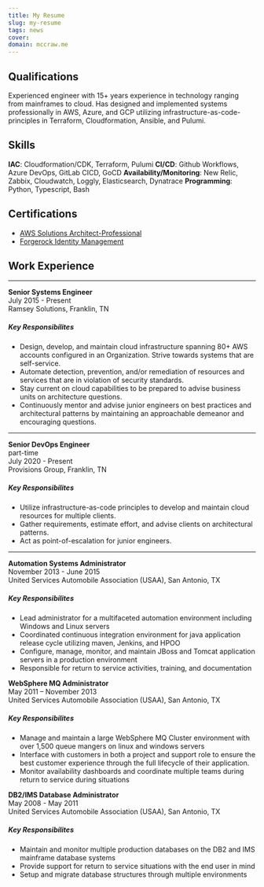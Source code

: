 ```yaml
---
title: My Resume
slug: my-resume
tags: news
cover: 
domain: mccraw.me
---
```



## Qualifications
Experienced engineer with 15+ years experience in technology ranging from mainframes to cloud. Has designed and implemented systems professionally in AWS, Azure, and GCP utilizing infrastructure-as-code-principles in Terraform, Cloudformation, Ansible, and Pulumi. 

## Skills
__IAC__: Cloudformation/CDK, Terraform, Pulumi
__CI/CD__: Github Workflows, Azure DevOps, GitLab CICD, GoCD
__Availability/Monitoring__: New Relic, Zabbix, Cloudwatch, Loggly, Elasticsearch, Dynatrace
__Programming__: Python, Typescript, Bash

## Certifications

- [AWS Solutions Architect-Professional](https://www.credly.com/badges/5e371e96-4d0a-482b-9add-b47213a780dc/public_url)
- [Forgerock Identity Management](https://www.credly.com/badges/9638b742-e81a-40db-9e8f-3467527aca8f/public_url)


## Work Experience
---

**Senior Systems Engineer**<br />
July 2015 - Present<br />
Ramsey Solutions, Franklin, TN <br />

##### Key Responsibilites
- Design, develop, and maintain cloud infrastructure spanning 80+ AWS accounts configured in an Organization. Strive towards systems that are self-service.
- Automate detection, prevention, and/or remediation of resources and services that are in violation of security standards.
- Stay current on cloud capabilities to be prepared to advise business units on architecture questions.
- Continuously mentor and advise junior engineers on best practices and architectural patterns by maintaining an approachable demeanor and encouraging questions.
---

**Senior DevOps Engineer**<br />
part-time<br />
July 2020 - Present<br />
Provisions Group, Franklin, TN<br />

##### Key Responsibilites
- Utilize infrastructure-as-code principles to develop and maintain cloud resources for multiple clients.
- Gather requirements, estimate effort, and advise clients on architectural patterns.
- Act as point-of-escalation for junior engineers.
---

**Automation Systems Administrator**<br />
November 2013 - June 2015<br />
United Services Automobile Association (USAA), San Antonio, TX<br />

##### Key Responsibilites
- Lead administrator for a multifaceted automation environment including Windows and Linux servers
- Coordinated continuous integration environment for java application release cycle utilizing maven, Jenkins, and HPOO
- Configure, manage, monitor, and maintain JBoss and Tomcat application servers in a production environment
- Responsible for return to service activities, training, and documentation 

**WebSphere MQ Administrator**<br />
May 2011 – November 2013<br />
United Services Automobile Association (USAA), San Antonio, TX<br />

##### Key Responsibilites
- Manage and maintain a large WebSphere MQ Cluster environment with over 1,500 queue mangers on linux and windows servers
- Interface with customers in both a project and support role to ensure the best customer experience through the full lifecycle of their application.
- Monitor availability dashboards and coordinate multiple teams during return to service during situations

**DB2/IMS Database Administrator** <br />
May 2008 - May 2011<br />
United Services Automobile Association (USAA), San Antonio, TX<br />

##### Key Responsibilites
- Maintain and monitor multiple production databases on the DB2 and IMS mainframe database systems
- Provide support for return to service situations with the end user in mind
- Setup and migrate database structures through multiple environments
